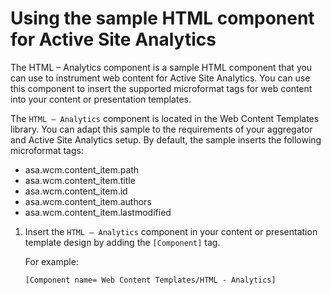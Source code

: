 # Using the sample HTML component for Active Site Analytics

The HTML – Analytics component is a sample HTML component that you can use to instrument web content for Active Site Analytics. You can use this component to insert the supported microformat tags for web content into your content or presentation templates.

The `HTML – Analytics` component is located in the Web Content Templates library. You can adapt this sample to the requirements of your aggregator and Active Site Analytics setup. By default, the sample inserts the following microformat tags:

-   asa.wcm.content\_item.path
-   asa.wcm.content\_item.title
-   asa.wcm.content\_item.id
-   asa.wcm.content\_item.authors
-   asa.wcm.content\_item.lastmodified

1.  Insert the `HTML – Analytics` component in your content or presentation template design by adding the `[Component]` tag.

    For example:

    ```
    [Component name= Web Content Templates/HTML - Analytics]
    ```



